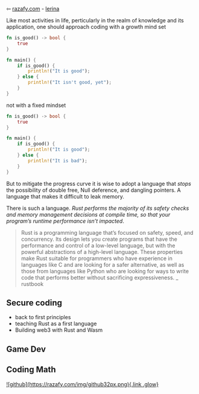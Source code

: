 ⇦ [razafy.com](../../../index.html)  - [lerina](../index.html)  

Like most activities in life, perticularly in the realm of knowledge and its application, 
one should approach coding with a growth mind set 

```Rust
fn is_good() -> bool {
    true
}

fn main() {
    if is_good() {
        println!("It is good");
    } else {
        println!("It isn't good, yet");
    }
}
```

not with a fixed mindset

```rust
fn is_good() -> bool {
    true
}

fn main() {
    if is_good() {
        println!("It is good");
    } else {
        println!("It is bad");
    }
}
```

But to mitigate the progress curve it is wise to adopt a language that *stops*  the possibility 
of double free, Null deference, and dangling pointers. A language that makes it difficult to leak memory.

There is such a language. _Rust performs the majority of its safety checks and memory management decisions at compile time, so that your program’s runtime performance isn’t impacted_. 

> Rust is a programming language that’s focused on safety, speed, and concurrency. Its design lets you create programs that have the performance and control of a low-level language, but with the powerful abstractions of a high-level language. These properties make Rust suitable for programmers who have experience in languages like C and are looking for a safer alternative, as well as those from languages like Python who are looking for ways to write code that performs better without sacrificing expressiveness.
_ rustbook



## Secure coding

-   back to first principles
-   teaching Rust as a first language
-   Building web3 with Rust and Wasm

## Game Dev

## Coding Math

<footer>
  <a href="https://github.com/lerina" target="_blank" title="github">![github](https://razafy.com/img/github32px.png){.link .glow}
  </a>
</footer>
